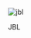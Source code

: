 ![jbl](https://github.com/SercanBenli22/jbl/assets/155479510/d8dccd93-4a57-4e17-8f6a-30144857bd14)

JBL
